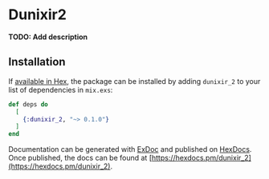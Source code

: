 # Dunixir2

**TODO: Add description**

## Installation

If [available in Hex](https://hex.pm/docs/publish), the package can be installed
by adding `dunixir_2` to your list of dependencies in `mix.exs`:

```elixir
def deps do
  [
    {:dunixir_2, "~> 0.1.0"}
  ]
end
```

Documentation can be generated with [ExDoc](https://github.com/elixir-lang/ex_doc)
and published on [HexDocs](https://hexdocs.pm). Once published, the docs can
be found at [https://hexdocs.pm/dunixir_2](https://hexdocs.pm/dunixir_2).

